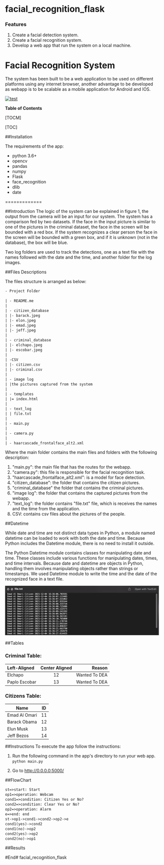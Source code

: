 # facial_recognition_flask

### Features

1.	Create a facial detection system.
2.	Create a facial recognition system.
3.	Develop a web app that run the system on a local machine.


# Facial Recognition System
The system has been built to be a web application to be used on different platforms using any internet browser, another advantage to be developed as webapp is to be scalable as a mobile application for Android and IOS.


[![test](test.gif "test")](http://test.gif "test")

**Table of Contents**

[TOCM]

[TOC]

##Installation

The requirements of the app:
- python 3.6+
- opencv
- pandas
- numpy
- Flask
- face_recognition
- dlib
- date

=============


##Introduction
The logic of the system can be explained in figure 1, the output from the camera will be an input for our system. The system has a comparison fed by two datasets.
If the face in the input picture is similar to one of the pictures in the criminal dataset, the face in the screen will be bounded with a red box. If the system recognizes a clear person the face in the screen will be bounded with a green box, and if it is unknown (not in the database), the box will be blue.

Two log folders are used to track the detections, one as a text file with the names followed with the date and the time, and another folder for the log images.

##Files Descriptions

The files structure is arranged as below:


    - Project Folder
    
    | - README.me
    |
    | - citizen_database
    | |- barack.jpeg
    | |- elon.jpeg
    | |- emad.jpeg
    | |- jeff.jpeg
    |
    | - criminal_database
    | |- elchapo.jpeg
    | |- escobar.jpeg
    |
    | -CSV
    | |- citizen.csv
    | |- criminal.csv
    |
    | - image log
    | |the pictures captured from the system
    |
    | - templates
    | |= index.html
    |
    | - text_log
    | | file.txt
    |
    | - main.py
    |
    | - camera.py
    |
    | - haarcascade_frontalface_alt2.xml

Where the main folder contains the main files and folders with the following description: 
1. "main.py": the main file that has the routes for the webapp.
2. "camera.py": this file is responsible for the facial recognition task.
3. "haarcascade_frontalface_alt2.xml": is a model for face detection.
4. "citizen_database": the folder that contains the citizen pictures.
5. "criminal_database" the folder that contains the criminal pictures.
6. "image log": the folder that contains the captured pictures from the webapp.
7. "text_log": the folder contains "file.txt" file, which is receives the names and the time from the application.
8. CSV: contains csv files about the pictures of the people.


##Datetime

While date and time are not distinct data types in Python, a module named datetime can be loaded to work with both the date and time. Because Python includes the Datetime module, there is no need to install it outside.

The Python Datetime module contains classes for manipulating date and time. These classes include various functions for manipulating dates, times, and time intervals. Because date and datetime are objects in Python, handling them involves manipulating objects rather than strings or timestamps.
We used Datetime module to write the time and the date of the recognized face in a text file.

![alt text](readme/1.jpeg)

##Tables

### Criminal Table:
                    
| Left-Aligned  | Center Aligned  | Reason |
| :------------ |:---------------:| -----:|
|Elchapo|12| Wanted To DEA|
| Paplo Escobar| 13  |   Wanted To DEA |


### Citizens Table:
Name  | ID
------------- | -------------
Emad Al Omari  | 11
Barack Obama | 12
Elun Musk | 13
Jeff Bezos | 14
            
##Instructions
To execute the app follow the instructions:
1. Run the following command in the app's directory to run your web app.
    `python main.py`

2. Go to http://0.0.0.0:5000/


                
##FlowChart

```flow
st=>start: Start
op1=>operation: Webcam
cond1=>condition: Citizen Yes or No?
cond2=>condition: Clear Yes or No?
op2=>operation: Alarm
e=>end: end
st->op1->cond1->cond2->op2->e
cond1(yes)->cond2
cond1(no)->op2
cond2(yes)->op2
cond2(no)->op1
```

##Results

#End# facial_recognition_flask
